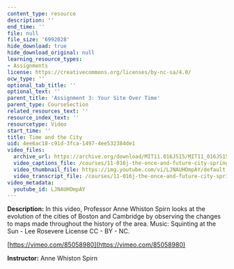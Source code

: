 ```yaml
---
content_type: resource
description: ''
end_time: ''
file: null
file_size: '6992028'
hide_download: true
hide_download_original: null
learning_resource_types:
- Assignments
license: https://creativecommons.org/licenses/by-nc-sa/4.0/
ocw_type: ''
optional_tab_title: ''
optional_text: ''
parent_title: 'Assignment 3: Your Site Over Time'
parent_type: CourseSection
related_resources_text: ''
resource_index_text: ''
resourcetype: Video
start_time: ''
title: Time and the City
uid: 4ee6ac18-c91d-3fca-1497-4ee532384de1
video_files:
  archive_url: https://archive.org/download/MIT11.016JS15/MIT11_016JS15_Time_and_the_City_300k.mp4
  video_captions_file: /courses/11-016j-the-once-and-future-city-spring-2015/bde161baab8e511a8fbdbbd163266899_LJNAUHOmpAY.vtt
  video_thumbnail_file: https://img.youtube.com/vi/LJNAUHOmpAY/default.jpg
  video_transcript_file: /courses/11-016j-the-once-and-future-city-spring-2015/046ba94fb330997ea76d82562021927e_LJNAUHOmpAY.pdf
video_metadata:
  youtube_id: LJNAUHOmpAY
---
```


**Description:** In this video, Professor Anne Whiston Spirn looks at the evolution of the cities of Boston and Cambridge by observing the changes to maps made throughout the history of the area. Music: Squinting at the Sun - Lee Rosevere License CC - BY - NC.

[https://vimeo.com/85058980](https://vimeo.com/85058980)

**Instructor:** Anne Whiston Spirn

